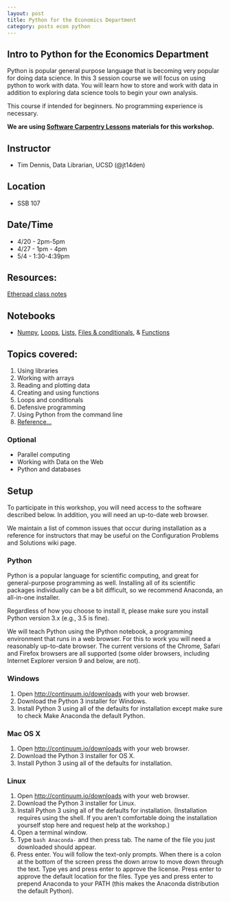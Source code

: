 ```yaml
---
layout: post
title: Python for the Economics Department
category: posts econ python
---
```


## Intro to Python for the Economics Department

Python is popular general purpose language that is becoming very popular for doing data science. In this 3 session course we will focus on using python to work with data. You will learn how to store and work with data in addition to exploring data science tools to begin your own analysis.  

This course if intended for beginners. No programming experience is necessary. 

**We are using [Software Carpentry Lessons](http://software-carpentry.org/lessons/) materials for this workshop.**

## Instructor

* Tim Dennis, Data Librarian, UCSD (@jt14den)

## Location 

* SSB 107

## Date/Time

* 4/20 - 2pm-5pm 
* 4/27 - 1pm - 4pm 
* 5/4 - 1:30-4:39pm

## Resources:
[Etherpad class notes](http://pad.software-carpentry.org/econ-python)

## Notebooks 

* [Numpy](https://github.com/ucsdlib/python-novice-inflammation/blob/gh-pages/1-intro-to-numpy.ipynb), [Loops](https://github.com/ucsdlib/python-novice-inflammation/blob/gh-pages/loops.ipynb), [Lists](https://github.com/ucsdlib/python-novice-inflammation/blob/gh-pages/lists.ipynb), [Files & conditionals](https://github.com/ucsdlib/python-novice-inflammation/blob/gh-pages/files%20%26%20conditionals.ipynb), & [Functions](https://github.com/ucsdlib/python-novice-inflammation/blob/gh-pages/functions.ipynb)

## Topics covered:

1. Using libraries
1. Working with arrays
1. Reading and plotting data
1. Creating and using functions
1. Loops and conditionals
1. Defensive programming
1. Using Python from the command line
1. [Reference...](http://swcarpentry.github.io//python-novice-inflammation/reference.html)

### Optional 

* Parallel computing
* Working with Data on the Web
* Python and databases

## Setup <a name="setup"></a>

To participate in this workshop, you will need access to the software described below. In addition, you will need an up-to-date web browser.

We maintain a list of common issues that occur during installation as a reference for instructors that may be useful on the Configuration Problems and Solutions wiki page.


### Python

Python is a popular language for scientific computing, and great for general-purpose programming as well. Installing all of its scientific packages individually can be a bit difficult, so we recommend Anaconda, an all-in-one installer.

Regardless of how you choose to install it, please make sure you install Python version 3.x (e.g., 3.5 is fine).

We will teach Python using the IPython notebook, a programming environment that runs in a web browser. For this to work you will need a reasonably up-to-date browser. The current versions of the Chrome, Safari and Firefox browsers are all supported (some older browsers, including Internet Explorer version 9 and below, are not).

### Windows

1. Open <http://continuum.io/downloads> with your web browser.
2. Download the Python 3 installer for Windows.
3. Install Python 3 using all of the defaults for installation except make sure to check Make Anaconda the default Python.

### Mac OS X

1. Open <http://continuum.io/downloads> with your web browser.
2. Download the Python 3 installer for OS X.
3. Install Python 3 using all of the defaults for installation.

### Linux

1. Open <http://continuum.io/downloads> with your web browser.
2. Download the Python 3 installer for Linux.
3. Install Python 3 using all of the defaults for installation. (Installation requires using the shell. If you aren't comfortable doing the installation yourself stop here and request help at the workshop.)
4. Open a terminal window.
5. Type `bash Anaconda-` and then press tab. The name of the file you just downloaded should appear.
6. Press enter. You will follow the text-only prompts. When there is a colon at the bottom of the screen press the down arrow to move down through the text. Type yes and press enter to approve the license. Press enter to approve the default location for the files. Type yes and press enter to prepend Anaconda to your PATH (this makes the Anaconda distribution the default Python).


